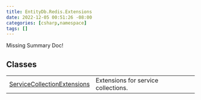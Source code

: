 ```yaml
---
title: EntityDb.Redis.Extensions
date: 2022-12-05 00:51:26 -08:00
categories: [csharp,namespace]
tags: []
---
```


Missing Summary Doc!
## Classes
<table><tr><td><a href='/posts/csharp.member.entitydb.redis.extensions.servicecollectionextensions/'>ServiceCollectionExtensions</a></td><td>
Extensions for service collections.
</td></tr></table>
